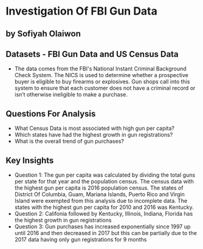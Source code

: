 # Investigation Of FBI Gun Data 
## by Sofiyah Olaiwon


## Datasets - FBI Gun Data and US Census Data

- The data comes from the FBI's National Instant Criminal Background Check System. The NICS is used to determine whether a prospective buyer is eligible to buy firearms or explosives. Gun shops call into this system to ensure that each customer does not have a criminal record or isn’t otherwise ineligible to make a purchase.

## Questions For Analysis

- What Census Data is most associated with high gun per capita?
- Which states have had the highest growth in gun registrations?
- What is the overall trend of gun purchases?

## Key Insights

- Question 1: The gun per capita was calculated by dividing the total guns per state for that year and the population census. The census data with the highest gun per capita is 2016 population census. The states of District Of Columbia, Guam, Mariana Islands, Puerto Rico and Virgin Island were exempted from this analysis due to incomplete data. The states with the highest gun per capita for 2010 and 2016 was Kentucky.
- Question 2: Califonia followed by Kentucky, Illinois, Indiana, Florida has the highest growth in gun registrations
- Question 3: Gun purchases has increased exponentially since 1997 up until 2016 and then decreased in 2017 but this can be partially due to the 2017 data having only gun registrations for 9 months 
